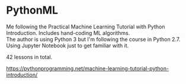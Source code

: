 # PythonML
Me following the Practical Machine Learning Tutorial with Python Introduction.  Includes hand-coding ML algorithms.  
The author is using Python 3 but I'm following the course in Python 2.7.  Using Jupyter Notebook just to get familiar with it.

42 lessons in total.

https://pythonprogramming.net/machine-learning-tutorial-python-introduction/
